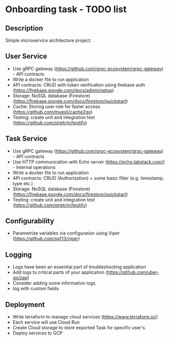 # Onboarding task - TODO list

## Description
Simple microservice architecture project. 

## User Service
* Use gRPC gateway (https://github.com/grpc-ecosystem/grpc-gateway) - API contracts
* Write a docker file to run application
* API contracts: CRUD with token verification using firebase auth (https://firebase.google.com/docs/admin/setup)
* Storage: NoSQL database (Firestore) (https://firebase.google.com/docs/firestore/quickstart)
* Cache: Storing user role for faster access (https://github.com/muesli/cache2go)
* Testing: create unit and integration test (https://github.com/stretchr/testify)

## Task Service
* Use gRPC gateway (https://github.com/grpc-ecosystem/grpc-gateway) - API contracts
* Use HTTP communication with Echo server (https://echo.labstack.com/) - Internal operations
* Write a docker file to run application
* API contracts: CRUD (Authorization) + some basic filter (e.g. timestamp, type etc.)
* Storage: NoSQL database (Firestore) (https://firebase.google.com/docs/firestore/quickstart)
* Testing: create unit and integration test (https://github.com/stretchr/testify)

## Configurability
* Parametrize variables via configuration using Viper (https://github.com/spf13/viper)

## Logging
* Logs have been an essential part of troubleshooting application
* Add logs to critical parts of your application (https://github.com/uber-go/zap)
* Consider adding some information logs.
* log with custom fields 

## Deployment
* Write terraform to manage cloud services (https://www.terraform.io/)
* Each service will use Cloud Run
* Create Cloud storage to store exported Task for specific user's.
* Deploy services to GCP

